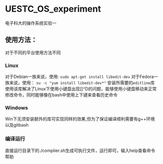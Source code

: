# UESTC_OS_experiment

电子科大的操作系统实验一

## 使用方法：

对于不同的平台使用方法不同

### Linux

对于Debian一族来说，使用:
`sudo apt-get install libedit-dev`
对于Fedora一族来说，使用：
`su -c "yum install libedit-dev*"`
安装所需要的`editline`库
使用该库解决了Linux下使用小键盘出现[[^D的问题，能够使用小键盘移动来正常修改命令，同时能够像在bash中使用上下键来查看历史命令


### Windows

Win下无须安装额外的库可实现同样的效果,但为了保证编译顺利需要有g++环境以及gitbash

### 编译运行

直接运行目录下的./complier.sh生成可执行文件，运行即可，输入help查看命令帮助

